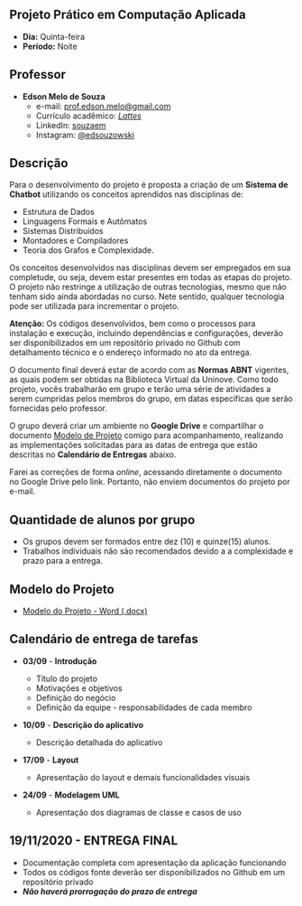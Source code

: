 ## Projeto Prático em Computação Aplicada
* **Dia:** Quinta-feira
* **Período:** Noite

## Professor
+ **Edson Melo de Souza**
	+ e-mail: [prof.edson.melo@gmail.com](mailto:prof.edson.melo@gmail.com)
	+ Currículo acadêmico: [*Lattes*](http://lattes.cnpq.br/2641658716558510)
	+ LinkedIn: [souzaem](https://www.linkedin.com/in/souzaem/)
	+ Instagram: [@edsouzowski](https://www.instagram.com/edsouzowski/)

## Descrição
Para o desenvolvimento do projeto é proposta a criação de um **Sistema de Chatbot** utilizando os conceitos aprendidos nas disciplinas de:
+ Estrutura de Dados
+ Linguagens Formais e Autômatos
+ Sistemas Distribuídos
+ Montadores e Compiladores
+ Teoria dos Grafos e Complexidade.

Os conceitos desenvolvidos nas disciplinas devem ser empregados em sua completude, ou seja, devem estar presentes em todas as etapas do projeto. O projeto não restringe a utilização de outras tecnologias, mesmo que não tenham sido ainda abordadas no curso. Nete sentido, qualquer tecnologia pode ser utilizada para incrementar o projeto.

**Atenção:** Os códigos desenvolvidos, bem como o processos para instalação e execução, incluindo dependências e configurações, deverão ser disponibilizados em um repositório privado no Github com detalhamento técnico e o endereço informado no ato da entrega. 

O documento final deverá estar de acordo com as **Normas ABNT** vigentes, as quais podem ser obtidas na Biblioteca Virtual da Uninove. Como todo projeto, vocês trabalharão em grupo e terão uma série de atividades a serem cumpridas pelos membros do grupo, em datas específicas que serão fornecidas pelo professor.

O grupo deverá criar um ambiente no **Google Drive** e compartilhar o documento [Modelo de Projeto](https://github.com/EdsonMSouza/projeto_5_noite/blob/master/modelo_de_projeto_computacao_aplicada.docx) comigo para acompanhamento, realizando as implementações solicitadas para as datas de entrega que estão descritas no **Calendário de Entregas** abaixo.

Farei as correções de forma *online*, acessando diretamente o documento no Google Drive pelo link. Portanto, não enviem documentos do projeto por e-mail.

## Quantidade de alunos por grupo
+ Os grupos devem ser formados entre dez (10) e quinze(15) alunos.
+ Trabalhos individuais não são recomendados devido a a complexidade e prazo para a entrega.

## Modelo do Projeto
+ [Modelo do Projeto - Word (.docx)](https://github.com/EdsonMSouza/projeto_5_noite/blob/master/modelo_de_projeto.docx)

## Calendário de entrega de tarefas
+ **03/09** - **Introdução**
	+ Título do projeto
	+ Motivações e objetivos
	+ Definição do negócio
	+ Definição da equipe - responsabilidades de cada membro

+ **10/09** - **Descrição do aplicativo**
	+ Descrição detalhada do aplicativo

+ **17/09** - **Layout**
	+ Apresentação do layout e demais funcionalidades visuais

+ **24/09** - **Modelagem UML**
	+ Apresentação dos diagramas de classe e casos de uso

## **19/11/2020** - **ENTREGA FINAL**
+ Documentação completa com apresentação da aplicação funcionando
+ Todos os códigos fonte deverão ser disponibilizados no Github em um repositório privado
+ ***Não haverá prorrogação do prazo de entrega***

